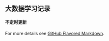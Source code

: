 ## 大数据学习记录

#### 不定时更新
For more details see [GitHub Flavored Markdown](https://guides.github.com/features/mastering-markdown/).
